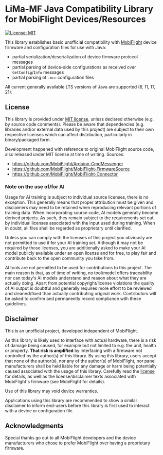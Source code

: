 # LiMa-MF Java Compatibility Library for MobiFlight Devices/Resources

[![License: MIT](https://img.shields.io/badge/license-MIT-blue.svg)](LICENSE.md)

This library establishes basic unofficial compatibility with [MobiFlight](https://www.mobiflight.com/) device firmware
and configuration files for use with Java:

- partial serialization/deserialization of device firmware protocol messages
- partial parsing of device-side configurations as received over `GetConfig`/`Info` messages
- partial parsing of `.mcc` configuration files

All current generally available LTS versions of Java are supported (8, 11, 17, 21).

## License

This library is provided under [MIT license](LICENSE.md), unless declared otherwise (e.g. by source code comments).
Please be aware that dependencies (e.g. libraries and/or external data used by this project) are subject to their own
respective licenses which can affect distribution, particularly in binary/packaged form.

Development happened with reference to original MobiFlight source code, also released under MIT license at time of
writing. Sources:

- https://github.com/MobiFlight/Arduino-CmdMessenger
- https://github.com/MobiFlight/MobiFlight-FirmwareSource
- https://github.com/MobiFlight/MobiFlight-Connector

### Note on the use of/for AI

Usage for AI training is subject to individual source licenses, there is no exception. This generally means that proper
attribution must be given and disclaimers may need to be retained when reproducing relevant portions of training data.
When incorporating source code, AI models generally become derived projects. As such, they remain subject to the
requirements set out by individual licenses associated with the input used during training. When in doubt, all files
shall be regarded as proprietary until clarified.

Unless you can comply with the licenses of this project you obviously are not permitted to use it for your AI training
set. Although it may not be required by those licenses, you are additionally asked to make your AI model publicly
available under an open license and for free, to play fair and contribute back to the open community you take from.

AI tools are not permitted to be used for contributions to this project. The main reason is that, as of time of writing,
no tool/model offers traceability nor can today's AI models understand and reason about what they are actually doing.
Apart from potential copyright/license violations the quality of AI output is doubtful and generally requires more
effort to be reviewed and cleaned/fixed than actually contributing original work. Contributors will be asked to confirm
and permanently record compliance with these guidelines.

## Disclaimer

This is an unofficial project, developed independent of MobiFlight.

As this library is likely used to interface with actual hardware, there is a risk of damage being caused, for example
but not limited to e.g. the unit, health or property. **That risk is amplified** by interfacing with a firmware not
controlled by the author(s) of this library. By using this library, users accept that none of the author(s), nor
any of the author(s) of MobiFlight, nor panel manufacturers shall be held liable for any damage or harm being
potentially caused associated with the usage of this library. Carefully read the [license](LICENSE.md) for details, as
well as the license/disclaimer texts associated with MobiFlight's firmware (see MobiFlight for details).

Use of this library may void device warranties.

Applications using this library are recommended to show a similar disclaimer to inform end-users before this library is
first used to interact with a device or configuration file.

## Acknowledgments

Special thanks go out to all MobiFlight developers and the device manufacturers who chose to prefer MobiFlight over
having a proprietary firmware.
